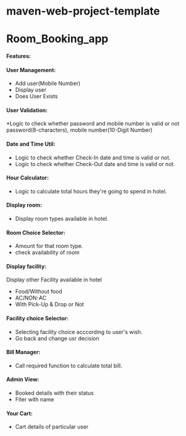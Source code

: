 # maven-web-project-template
# Room_Booking_app
#### Features:
#### User Management:
* Add user(Mobile Number)
* Display user 
* Does User Exists
#### User Validation:
*Logic to check whether password and mobile number is valid or not
password(8-characters), mobile number(10-Digit Number)
#### Date and Time Util:   
* Logic to check whether Check-In date and time is valid or not.
* Logic to check whether Check-Out date and time is valid or not.
#### Hour Calculator: 
* Logic to calculate total hours they're going to spend in hotel.
#### Display room:
* Display room types available in hotel.
#### Room Choice Selector: 
* Amount for that room type.
* check availability of room
#### Display facility:
Display other Facility available in hotel
* Food/Without food
* AC/NON-AC
* With Pick-Up & Drop or Not
#### Facility choice Selector: 
* Selecting facility choice acccording to user's wish.
* Go back and change usr decision
#### Bill Manager: 
* Call required function to calculate total bill.
#### Admin View:  
* Booked details with their status
* Flter with name
#### Your Cart:
* Cart details of particular user
